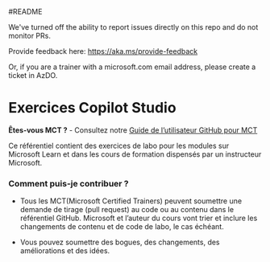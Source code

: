 #README

We've turned off the ability to report issues directly on this repo and do not monitor PRs.

Provide feedback here: https://aka.ms/provide-feedback

Or, if you are a trainer with a microsoft.com email address, please create a ticket in AzDO.

# Exercices Copilot Studio

**Êtes-vous MCT ?** - Consultez notre [Guide de l’utilisateur GitHub pour MCT](https://microsoftlearning.github.io/MCT-User-Guide/)

Ce référentiel contient des exercices de labo pour les modules sur Microsoft Learn et dans les cours de formation dispensés par un instructeur Microsoft.

### Comment puis-je contribuer ?

- Tous les MCT(Microsoft Certified Trainers) peuvent soumettre une demande de tirage (pull request) au code ou au contenu dans le référentiel GitHub. Microsoft et l’auteur du cours vont trier et inclure les changements de contenu et de code de labo, le cas échéant.

- Vous pouvez soumettre des bogues, des changements, des améliorations et des idées. 
